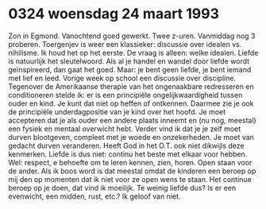 # 0324 woensdag 24 maart 1993
Zon in Egmond. Vanochtend goed gewerkt. Twee z-uren. Vanmiddag nog 3 proberen. Toergenjev is weer een klassieker: discussie over idealen vs. nihilisme. Ik houd het op het eerste. De vraag is alleen: welke idealen. Liefde is natuurlijk het sleutelwoord. Als al je handel en wandel door liefde wordt geïnspireerd, dan gaat het goed. Maar: je bent geen liefde, je bent iemand met lief en leed. Vorige week op school een discussie over discipline. Tegenover de Amerikaanse therapie van het ongenaakbare redresseren en conditioneren stelde ik: er is een principiële ongelijkwaardigheid tussen ouder en kind. Je kunt dat niet op heffen of ontkennen. Daarmee zie je ook de principiële underdagpositie van je kind over het hoofd. Je moet accepteren dat je als ouder een andere plaats inneemt en (nu nog, meestal) een fysiek en mentaal overwicht hebt. Verder vind ik dat je je zelf moet durven blootgeven, compleet met je woede en onzekerheden. Je moet van gedacht durven veranderen. Heeft God in het O.T. ook niet dikwijls deze kenmerken. Liefde is dus niet: continu het beste met elkaar voor hebben. Wel: respect, e behoefte om te leren kennen, zien, horen. Open staan voor de ander. Als ik boos word is dat meestal omdat de kinderen een beroep op mij den op momenten dat ik niet voor ze open wens te staan. Het continue beroep op je doen, dat vind ik moeilijk. Te weinig liefde dus? Is er een evenwicht, een midden, rust, etc.? Ik geloof van niet.